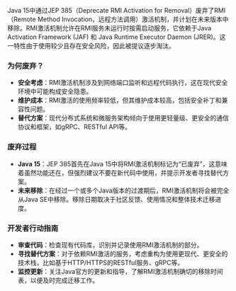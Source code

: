 Java 15中通过JEP 385（Deprecate RMI Activation for Removal）废弃了RMI（Remote Method Invocation，远程方法调用）激活机制，并计划在未来版本中移除。RMI激活机制允许在RMI服务未运行时按需启动服务，它依赖于Java Activation Framework (JAF) 和 Java Runtime Executor Daemon (JRER)。这一特性由于使用较少且存在安全风险，因此被提议逐步淘汰。

### 为何废弃？

- **安全考虑**：RMI激活机制涉及到网络端口监听和远程代码执行，这在现代安全环境中可能构成安全隐患。
- **维护成本**：RMI激活的使用频率较低，但其维护成本较高，包括安全补丁和兼容性问题。
- **替代方案**：现代分布式系统和微服务架构倾向于使用更轻量级、更安全的通信协议和框架，如gRPC、RESTful API等。

### 废弃过程

- **Java 15**：JEP 385首先在Java 15中将RMI激活机制标记为“已废弃”，这意味着虽然功能还在，但强烈建议不要在新代码中使用，并提示开发者寻找替代方案。
- **未来移除**：在经过一个或多个Java版本的过渡期后，RMI激活机制将会被完全从Java SE中移除。移除日期取决于社区反馈、使用情况和整体技术迁移进度。

### 开发者行动指南

- **审查代码**：检查现有代码库，识别并记录使用RMI激活机制的部分。
- **寻找替代方案**：对于依赖RMI激活的服务，考虑重构为使用更现代、更安全的技术栈，比如基于HTTP/HTTPS的RESTful服务、gRPC等。
- **监控更新**：关注Java官方的更新和指导，了解RMI激活机制确切的移除时间表，以便及时完成迁移工作。